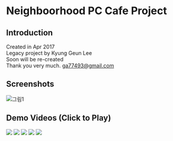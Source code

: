 # Neighboorhood PC Cafe Project
## Introduction
Created in Apr 2017  
Legacy project by Kyung Geun Lee  
Soon will be re-created  
Thank you very much. 
[ga77493@gmail.com](mailto:ga77493@gmail.com)  

## Screenshots
![그림1](https://user-images.githubusercontent.com/7823937/102697593-3b1afd80-427a-11eb-9da8-38552b0c59c2.png)  

## Demo Videos (Click to Play)
[![](http://img.youtube.com/vi/ZQi2Oik5JEo/0.jpg)](http://www.youtube.com/watch?v=ZQi2Oik5JEo "Demo Video 1")
[![](http://img.youtube.com/vi/Sxyco-ERRFo/0.jpg)](http://www.youtube.com/watch?v=Sxyco-ERRFo "Demo Video 2")
[![](http://img.youtube.com/vi/2zsybEzLu2E/0.jpg)](http://www.youtube.com/watch?v=2zsybEzLu2E "Demo Video 3")
[![](http://img.youtube.com/vi/9u8cofCgZaY/0.jpg)](http://www.youtube.com/watch?v=9u8cofCgZaY "Demo Video 4")
[![](http://img.youtube.com/vi/cqmIusnOW3Q/0.jpg)](http://www.youtube.com/watch?v=cqmIusnOW3Q "Demo Video 5")

